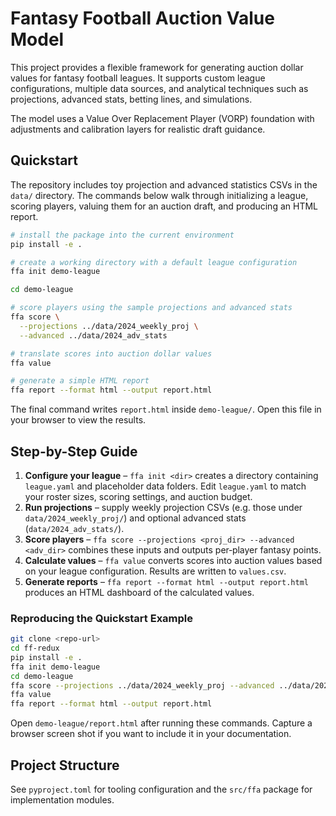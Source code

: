 # Fantasy Football Auction Value Model

This project provides a flexible framework for generating auction dollar values
for fantasy football leagues. It supports custom league configurations,
multiple data sources, and analytical techniques such as projections,
advanced stats, betting lines, and simulations.

The model uses a Value Over Replacement Player (VORP) foundation with
adjustments and calibration layers for realistic draft guidance.

## Quickstart

The repository includes toy projection and advanced statistics CSVs in the
`data/` directory. The commands below walk through initializing a league,
scoring players, valuing them for an auction draft, and producing an HTML
report.

```bash
# install the package into the current environment
pip install -e .

# create a working directory with a default league configuration
ffa init demo-league

cd demo-league

# score players using the sample projections and advanced stats
ffa score \
  --projections ../data/2024_weekly_proj \
  --advanced ../data/2024_adv_stats

# translate scores into auction dollar values
ffa value

# generate a simple HTML report
ffa report --format html --output report.html
```

The final command writes `report.html` inside `demo-league/`. Open this file in
your browser to view the results.

## Step-by-Step Guide

1. **Configure your league** – `ffa init <dir>` creates a directory containing
   `league.yaml` and placeholder data folders. Edit `league.yaml` to match your
   roster sizes, scoring settings, and auction budget.
2. **Run projections** – supply weekly projection CSVs (e.g. those under
   `data/2024_weekly_proj/`) and optional advanced stats (`data/2024_adv_stats/`).
3. **Score players** – `ffa score --projections <proj_dir> --advanced <adv_dir>`
   combines these inputs and outputs per‑player fantasy points.
4. **Calculate values** – `ffa value` converts scores into auction values based
   on your league configuration. Results are written to `values.csv`.
5. **Generate reports** – `ffa report --format html --output report.html`
   produces an HTML dashboard of the calculated values.

### Reproducing the Quickstart Example

```bash
git clone <repo-url>
cd ff-redux
pip install -e .
ffa init demo-league
cd demo-league
ffa score --projections ../data/2024_weekly_proj --advanced ../data/2024_adv_stats
ffa value
ffa report --format html --output report.html
```

Open `demo-league/report.html` after running these commands. Capture a browser
screen shot if you want to include it in your documentation.

## Project Structure

See `pyproject.toml` for tooling configuration and the `src/ffa` package for
implementation modules.
